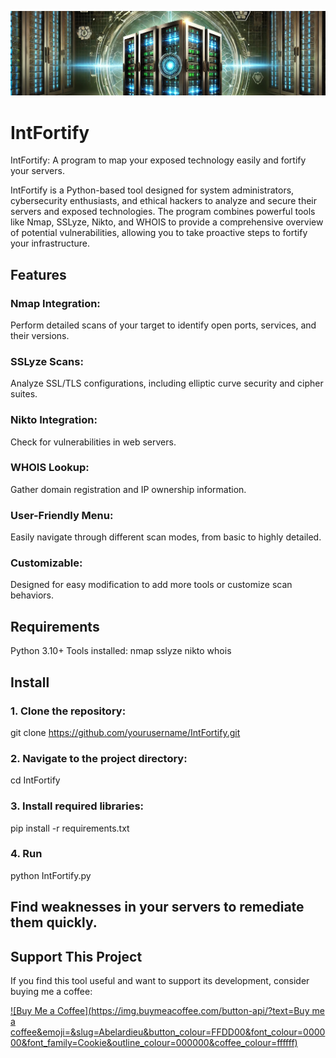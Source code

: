 ![IntFortify Banner](intfortify.jpg)
# IntFortify
IntFortify: A program to map your exposed technology easily and fortify your servers.

IntFortify is a Python-based tool designed for system administrators, cybersecurity enthusiasts, and ethical hackers to analyze and secure their servers and exposed technologies. The program combines powerful tools like Nmap, SSLyze, Nikto, and WHOIS to provide a comprehensive overview of potential vulnerabilities, allowing you to take proactive steps to fortify your infrastructure.

## Features
### Nmap Integration: 
Perform detailed scans of your target to identify open ports, services, and their versions.
### SSLyze Scans: 
Analyze SSL/TLS configurations, including elliptic curve security and cipher suites.
### Nikto Integration: 
Check for vulnerabilities in web servers.
### WHOIS Lookup: 
Gather domain registration and IP ownership information.
### User-Friendly Menu: 
Easily navigate through different scan modes, from basic to highly detailed.
### Customizable: 
Designed for easy modification to add more tools or customize scan behaviors.

## Requirements
Python 3.10+
Tools installed:
nmap
sslyze
nikto
whois

## Install 
### 1. Clone the repository:
git clone https://github.com/yourusername/IntFortify.git

### 2. Navigate to the project directory:
cd IntFortify

### 3. Install required libraries:
pip install -r requirements.txt

### 4. Run
python IntFortify.py

## Find weaknesses in your servers to remediate them quickly.

## Support This Project
If you find this tool useful and want to support its development, consider buying me a coffee:

[![Buy Me a Coffee](https://img.buymeacoffee.com/button-api/?text=Buy me a coffee&emoji=&slug=Abelardieu&button_colour=FFDD00&font_colour=000000&font_family=Cookie&outline_colour=000000&coffee_colour=ffffff)](https://www.buymeacoffee.com/Abelardieu)

